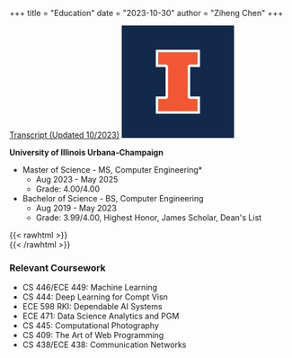 +++
title = "Education"
date = "2023-10-30"
author = "Ziheng Chen"
+++

[Transcript (Updated 10/2023)](/transcript.pdf)
![University of Illinois Urbana-Champaign](/images/uiuc.jpg#center)

**University of Illinois Urbana-Champaign**  
- Master of Science - MS, Computer Engineering*  
    - Aug 2023 - May 2025  
    - Grade: 4.00/4.00 
- Bachelor of Science - BS, Computer Engineering  
    - Aug 2019 - May 2023  
    - Grade: 3.99/4.00, Highest Honor, James Scholar, Dean's List

{{< rawhtml >}}
<br/>
{{< /rawhtml >}}

### Relevant Coursework
- CS 446/ECE 449: Machine Learning
- CS 444: Deep Learning for Compt Visn
- ECE 598 RKI: Dependable AI Systems
- ECE 471: Data Science Analytics and PGM
- CS 445: Computational Photography
- CS 409: The Art of Web Programming
- CS 438/ECE 438: Communication Networks